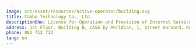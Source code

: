 ```yaml
---
image: src/asset/resources/active-operator/building.svg
title: Cambo Technology Co., Ltd.
descriptionOne: License for Operation and Provision of Internet Service
address: 1st Floor, Building B, CASA by Meridian, 1, Street Harvard, Koh Pich, Phnom Penh
phone: 081 712 712
lang: en
---
```

